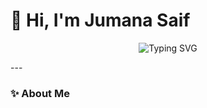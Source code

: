 # 👋 Hi, I'm Jumana Saif  

<p align="center">
  <img src="https://readme-typing-svg.demolab.com?font=Fira+Code&size=28&pause=1000&color=1F75FE&center=true&vCenter=true&width=600&lines=Software+Engineer;Full+Stack+Developer" alt="Typing SVG" />
</p>
---

### ✨ About Me 

